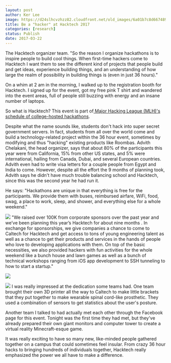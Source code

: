 ```yaml
---
layout: post
author: Ker Lee
image: https://d24slhcvzhzz82.cloudfront.net/old_images/6a01b7c8d66748970b01b7c8deab9c970b-pi.jpg
title: Be a "hacker" at Hacktech 2017
categories: [research]
status: Publish
date: 2017-03-22
---
```


The Hacktech organizer team. "So the reason I organize hackathons is to inspire people to build cool things. When first-time hackers come to Hacktech I want them to see the different kind of projects that people build and get ideas, experience building things, and an understanding of how large the realm of possibility in building things is (even in just 36 hours)."

On a whim at 2 am in the morning, I walked up to the registration booth for Hacktech. I signed up for the event, got my free pink T shirt and wandered into the event areas, full of people still buzzing with energy and an insane number of laptops.

So what is Hacktech? This event is part of[ Major Hacking League (MLH)'s schedule of college-hosted hackathons](https://mlh.io/seasons/na-2017/events).

Despite what the name sounds like, students don't hack into super secret government servers. In fact, students from all over the world come and build a technology-related project within the 36 hour event, sometimes by modifying and thus "hacking" existing products like Roombas. Advith Chelakani, the head organizer, says that about 80% of the participants this year were from California, 15% from other US states, and 5% were international, hailing from Canada, Dubai, and several European countries. Advith even had to write visa letters for a couple people from Egypt and India to come. However, despite all the effort the 9 months of planning took, Advith says he didn't have much trouble balancing school and Hacktech, since this was the second year he had run it.

He says: "Hackathons are unique in that everything is free for the participants. We provide them with buses, reimbursed airfare, WiFi, food, swag, a place to work, sleep, and shower, and everything else for a whole weekend."

![](https://d24slhcvzhzz82.cloudfront.net/old_images/6a01b7c8d66748970b01b8d2690caa970c-pi.jpg)
"We raised over 100K from corporate sponsors over the past year and we’ve been planning this year’s Hacktech for about nine months . In exchange for sponsorships, we give companies a chance to come to Caltech for Hacktech and get access to tons of young engineering talent as well as a chance to get their products and services in the hands of people who love to developing applications with them. On top of the basic necessities, we also provided hackers with fun activities for the whole weekend like a bunch house and lawn games as well as a bunch of technical workshops ranging from iOS app development to SSH tunneling to how to start a startup."

![](https://d24slhcvzhzz82.cloudfront.net/old_images/6a01b7c8d66748970b01b7c8deac4a970b-pi.jpg)


![](https://d24slhcvzhzz82.cloudfront.net/old_images/6a0105349b8251970b01b7c8deac2e970b-320wi.jpg)
I was really impressed at the dedication some teams had. One team brought their own 3D printer all the way to Caltech to make little brackets that they put together to make wearable spinal cord-like prosthetic. They used a combination of sensors to get statistics about the user's posture.

Another team I talked to had actually met each other through the Facebook page for this event. Tonight was the first time they had met, but they've already prepared their own giant monitors and computer tower to create a virtual reality Minecraft-esque game.

It was really exciting to have so many new, like-minded people gathered together on a campus that could sometimes feel insular. From crazy 36 hour hacks to bringing hundreds of individuals together, Hacktech really emphasized the power we all have to make a difference.


